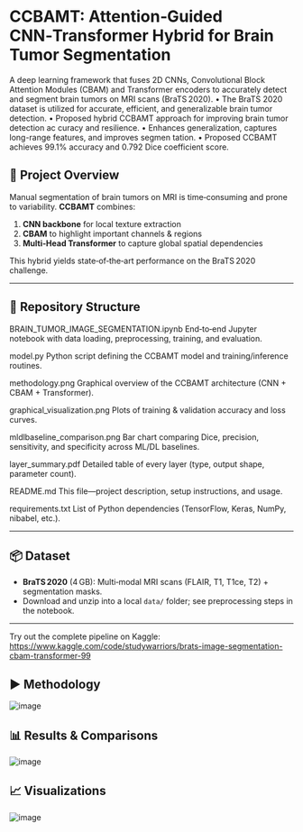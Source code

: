 # CCBAMT: Attention‑Guided CNN‑Transformer Hybrid for Brain Tumor Segmentation

A deep learning framework that fuses 2D CNNs, Convolutional Block Attention Modules (CBAM) and Transformer encoders to accurately detect and segment brain tumors on MRI scans (BraTS 2020).
• The BraTS 2020 dataset is utilized for accurate, efficient, and generalizable
 brain tumor detection.
 • Proposed hybrid CCBAMT approach for improving brain tumor detection ac
curacy and resilience.
 • Enhances generalization, captures long-range features, and improves segmen
tation.
 • Proposed CCBAMT achieves 99.1% accuracy and 0.792 Dice coefficient score.



## 🧠 Project Overview

Manual segmentation of brain tumors on MRI is time‑consuming and prone to variability. **CCBAMT** combines:

1. **CNN backbone** for local texture extraction  
2. **CBAM** to highlight important channels & regions  
3. **Multi‑Head Transformer** to capture global spatial dependencies  

This hybrid yields state‑of‑the‑art performance on the BraTS 2020 challenge.

---

## 📂 Repository Structure
BRAIN_TUMOR_IMAGE_SEGMENTATION.ipynb
End‑to‑end Jupyter notebook with data loading, preprocessing, training, and evaluation.

model.py
Python script defining the CCBAMT model and training/inference routines.

methodology.png
Graphical overview of the CCBAMT architecture (CNN + CBAM + Transformer).

graphical_visualization.png
Plots of training & validation accuracy and loss curves.

mldlbaseline_comparison.png
Bar chart comparing Dice, precision, sensitivity, and specificity across ML/DL baselines.

layer_summary.pdf
Detailed table of every layer (type, output shape, parameter count).

README.md
This file—project description, setup instructions, and usage.

requirements.txt
List of Python dependencies (TensorFlow, Keras, NumPy, nibabel, etc.).

---

## 📦 Dataset

- **BraTS 2020** (4 GB): Multi‑modal MRI scans (FLAIR, T1, T1ce, T2) + segmentation masks.  
- Download and unzip into a local `data/` folder; see preprocessing steps in the notebook.

---
Try out the complete pipeline on Kaggle:
https://www.kaggle.com/code/studywarriors/brats-image-segmentation-cbam-transformer-99

## ▶️ Methodology 

![image](https://github.com/user-attachments/assets/fb06ab28-1992-4764-b0da-924944f0325a)

## 📊 Results & Comparisons

![image](https://github.com/user-attachments/assets/50eba79e-fda3-47f5-b449-ea873ce6ab39)


## 📈 Visualizations

![image](https://github.com/user-attachments/assets/c1d6cf6b-0e54-47f9-af34-b37932b4e55a)
